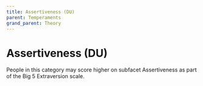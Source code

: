 ```yaml
---
title: Assertiveness (DU)
parent: Temperaments
grand_parent: Theory
---
```


# Assertiveness (DU)

People in this category may score higher on subfacet Assertiveness as part of the Big 5 Extraversion scale.
